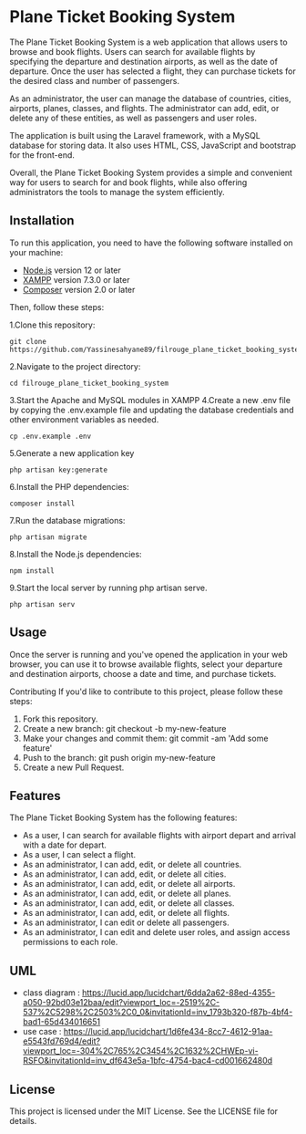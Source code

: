 # Plane Ticket Booking System

The Plane Ticket Booking System is a web application that allows users to browse and book flights. Users can search for available flights by specifying the departure and destination airports, as well as the date of departure. Once the user has selected a flight, they can purchase tickets for the desired class and number of passengers.

As an administrator, the user can manage the database of countries, cities, airports, planes, classes, and flights. The administrator can add, edit, or delete any of these entities, as well as passengers and user roles.

The application is built using  the Laravel framework, with a MySQL database for storing data. It also uses HTML, CSS, JavaScript and bootstrap for the front-end.

Overall, the Plane Ticket Booking System provides a simple and convenient way for users to search for and book flights, while also offering administrators the tools to manage the system efficiently.

## Installation

To run this application, you need to have the following software installed on your machine:

- [Node.js](https://nodejs.org/) version 12 or later
- [XAMPP](https://www.apachefriends.org/index.html) version 7.3.0 or later
- [Composer](https://getcomposer.org/) version 2.0 or later

Then, follow these steps:

1.Clone this repository:

    git clone https://github.com/Yassinesahyane89/filrouge_plane_ticket_booking_system.git
 
2.Navigate to the project directory:

    cd filrouge_plane_ticket_booking_system
    
3.Start the Apache and MySQL modules in XAMPP
4.Create a new .env file by copying the .env.example file and updating the database credentials and other environment variables as needed.

    cp .env.example .env

5.Generate a new application key

    php artisan key:generate

6.Install the PHP dependencies:

    composer install

7.Run the database migrations:

    php artisan migrate
    
8.Install the Node.js dependencies:

    npm install

9.Start the local server by running php artisan serve.

    php artisan serv


## Usage

Once the server is running and you've opened the application in your web browser, you can use it to browse available flights, select your departure and destination airports, choose a date and time, and purchase tickets.

Contributing
If you'd like to contribute to this project, please follow these steps:

1. Fork this repository.
2. Create a new branch: git checkout -b my-new-feature
3. Make your changes and commit them: git commit -am 'Add some feature'
4. Push to the branch: git push origin my-new-feature
5. Create a new Pull Request.

## Features

The Plane Ticket Booking System has the following features:

- As a user, I can search for available flights with airport depart and arrival with a date for depart.
- As a user, I can select a flight.
- As an administrator, I can add, edit, or delete all countries.
- As an administrator, I can add, edit, or delete all cities.
- As an administrator, I can add, edit, or delete all airports.
- As an administrator, I can add, edit, or delete all planes.
- As an administrator, I can add, edit, or delete all classes.
- As an administrator, I can add, edit, or delete all flights.
- As an administrator, I can edit or delete all passengers.
- As an administrator, I can edit and delete user roles, and assign access permissions to each role.

## UML

  - class diagram : https://lucid.app/lucidchart/6dda2a62-88ed-4355-a050-92bd03e12baa/edit?viewport_loc=-2519%2C-537%2C5298%2C2503%2C0_0&invitationId=inv_1793b320-f87b-4bf4-bad1-65d434016651
  - use case : https://lucid.app/lucidchart/1d6fe434-8cc7-4612-91aa-e5543fd769d4/edit?viewport_loc=-304%2C765%2C3454%2C1632%2CHWEp-vi-RSFO&invitationId=inv_df643e5a-1bfc-4754-bac4-cd001662480d

## License
This project is licensed under the MIT License. See the LICENSE file for details.


